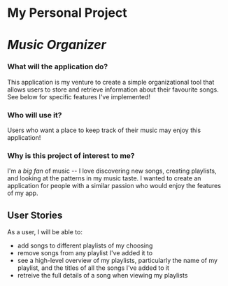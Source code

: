 # My Personal Project

# *Music Organizer*

### What will the application do?
This application is my venture to create a simple organizational tool that allows users to store and retrieve 
information about their favourite songs. See below for specific features I've implemented!

### Who will use it?
Users who want a place to keep track of their music may enjoy this application!

### Why is this project of interest to me?
I'm a *big fan* of music -- I love discovering new songs, creating playlists, and looking at the patterns in my music 
taste. I wanted to create an application for people with a similar passion who would enjoy the features of my app.

## User Stories
As a user, I will be able to:
* add songs to different playlists of my choosing
* remove songs from any playlist I've added it to
* see a high-level overview of my playlists, particularly the 
name of my playlist, and the titles of all the songs I've added to it
* retreive the full details of a song when viewing my playlists